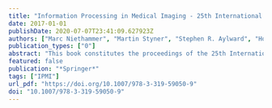 ```yaml
---
title: "Information Processing in Medical Imaging - 25th International Conference, IPMI 2017, Boone, NC, USA, June 25-30, 2017, Proceedings"
date: 2017-01-01
publishDate: 2020-07-07T23:41:09.627923Z
authors: ["Marc Niethammer", "Martin Styner", "Stephen R. Aylward", "Hongtu Zhu", "Ipek Oguz", "Pew-Thian Yap", "Dinggang Shen"]
publication_types: ["0"]
abstract: "This book constitutes the proceedings of the 25th International Conference on Information Processing in Medical Imaging, IPMI 2017, held at the Appalachian State University, Boon, NC, USA, in June 2017. The 53 full papers presented in this volume were carefully reviewed and selected from 147 submissions. They were organized in topical sections named: analysis on manifolds; shape analysis; disease diagnosis/progression; brain networks an connectivity; diffusion imaging; quantitative imaging; imaging genomics; image registration; segmentation; general image analysis."
featured: false
publication: "*Springer*"
tags: ["IPMI"]
url_pdf: "https://doi.org/10.1007/978-3-319-59050-9"
doi: "10.1007/978-3-319-59050-9"
---
```


